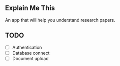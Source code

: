 ## Explain Me This
An app that will help you understand research papers.

## TODO
- [ ] Authentication
- [ ] Database connect
- [ ] Document upload